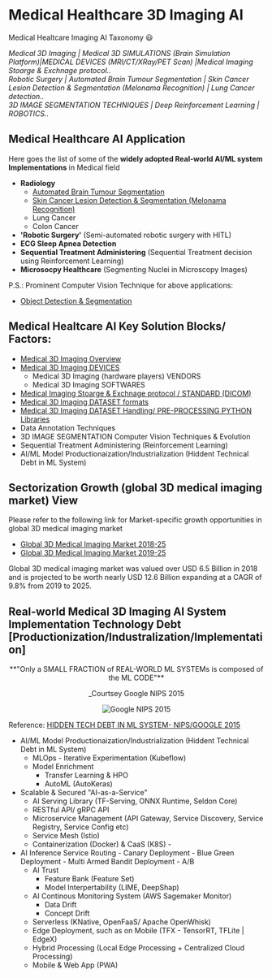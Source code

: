 # Medical Healthcare 3D Imaging AI
Medical Healtcare Imaging AI Taxonomy :smiley: 

*Medical 3D Imaging | Medical 3D SIMULATIONS (Brain Simulation Platform)|MEDICAL DEVICES (MRI/CT/XRay/PET Scan) |Medical Imaging Stoarge & Exchnage protocol..  
Robotic Surgery | Automated Brain Tumour Segmentation | Skin Cancer Lesion Detection & Segmentation (Melonama Recognition) |  Lung Cancer detection..  
3D IMAGE SEGMENTATION TECHNIQUES | Deep Reinforcement Learning | ROBOTICS..* 

## Medical Healthcare AI Application 

Here goes the list of some of the **widely adopted Real-world AI/ML system Implementations** in Medical field
 - **Radiology** 
	- [Automated Brain Tumour Segmentation](/Automated_Brain_Tumour_Segmentation)
	- [Skin Cancer Lesion Detection & Segmentation (Melonama Recognition)](/Skin_Cancer_Lesion_Segmentation_%26_Detection)
	- Lung Cancer
	- Colon Cancer
 - **'Robotic Surgery'** (Semi-automated robotic surgery with HITL)
 - **ECG Sleep Apnea Detection**
 - **Sequential Treatment Administering** (Sequential Treatment decision using Reinforcement Learning)
 - **Microsocpy Healthcare** (Segmenting Nuclei in Microscopy Images)

P.S.: Prominent Computer Vision Technique for above applications: 
 - [Object Detection & Segmentation](https://github.com/DeepHiveMind/gateway_to_DeepReinforcementLearning_DeepNN/edit/master/Object_Detection_&_Segmentation/)
 

## Medical Healtcare AI Key Solution Blocks/ Factors:
- [Medical 3D Imaging Overview](https://github.com/DeepHiveMind/Medical-Healtcare-AI/blob/master/README_3D_Medical_Imaging.md)
- [Medical 3D Imaging DEVICES](https://github.com/DeepHiveMind/Medical-Healtcare-AI/blob/master/README_3D_Medical_Imaging.md)
   - Medical 3D Imaging (hardware players) VENDORS 
   - Medical 3D Imaging SOFTWARES
- [Medical Imaging Stoarge & Exchnage protocol / STANDARD (DICOM)](https://github.com/DeepHiveMind/Medical-Healtcare-AI/blob/master/README_3D_Medical_Imaging.md)
- [Medical 3D Imaging DATASET formats](https://github.com/DeepHiveMind/Medical-Healtcare-AI/blob/master/README_3D_Medical_Imaging.md)
- [Medical 3D Imaging DATASET Handling/ PRE-PROCESSING PYTHON Libraries](https://github.com/DeepHiveMind/Medical-Healtcare-AI/blob/master/README_3D_Medical_Imaging.md)
- Data Annotation Techniques
- 3D IMAGE SEGMENTATION Computer Vision Techniques & Evolution
- Sequential Treatment Administering (Reinforcement Learning)
- AI/ML Model Productionaization/Industrialization (Hiddent Technical Debt in ML System)

 
## Sectorization Growth (global 3D medical imaging market) View
Please refer to the following link for Market-specific growth opportunities in global 3D medical imaging market

- [Global 3D Medical Imaging Market 2018-25](https://www.medgadget.com/2019/07/3d-medical-imaging-market-growing-at-a-cagr-of-9-8-and-expected-to-reach-12-6-billion-by-2025-exclusive-report-by-infinium-global-research.html) 
- [Global 3D Medical Imaging Market 2019-25](https://www.researchandmarkets.com/research/xpnd7g/worldwide_3d?w=4)

Global 3D medical imaging market was valued over USD 6.5 Billion in 2018 and is projected to be worth nearly USD 12.6 Billion expanding at a CAGR of 9.8% from 2019 to 2025.

## Real-world Medical 3D Imaging AI System Implementation Technology Debt [Productionization/Industralization/Implementation]

<p align="center">**"Only a SMALL FRACTION of REAL-WORLD ML SYSTEMs is composed of the ML CODE"**</p> 
<p align="center">_Courtsey Google NIPS 2015</p>

<p align="center">
<img alt="Google NIPS 2015" src="https://image.slidesharecdn.com/4brookewenigjulesdamji-180612221342/95/a-tale-of-three-deep-learning-frameworks-tensorflow-keras-and-deep-learning-pipelines-with-brooke-wenig-and-jules-damji-5-638.jpg?cb=1528841699">
</p>

Reference: [HIDDEN TECH DEBT IN ML SYSTEM- NIPS/GOOGLE 2015](https://papers.nips.cc/paper/5656-hidden-technical-debt-in-machine-learning-systems.pdf)

- AI/ML Model Productionaization/Industrialization (Hiddent Technical Debt in ML System)
	- MLOps - Iterative Experimentation (Kubeflow)
	- Model Enrichment
		- Transfer Learning & HPO
		- AutoML (AutoKeras) 
- Scalable & Secured "AI-as-a-Service" 
	- AI Serving Library (TF-Serving, ONNX Runtime, Seldon Core)
	- RESTful API/ gRPC API
	- Microservice Management (API Gateway, Service Discovery, Service Registry, Service Config etc)
	- Service Mesh (Istio)
	- Containerization (Docker) & CaaS (K8S)	- 
- AI Inference Service Routing 
		- Canary Deployment 
		- Blue Green Deployment
		- Multi Armed Bandit Deployment
		- A/B
	- AI Trust
		- Feature Bank (Feature Set)
		- Model Interpertability (LIME, DeepShap)
	- AI Continous Monitoring System (AWS Sagemaker Monitor)
		- Data Drift
		- Concept Drift
	- Serverless (KNative, OpenFaaS/ Apache OpenWhisk)
	- Edge Deployment, such as on Mobile (TFX - TensorRT, TFLite | EdgeX)
	- Hybrid Processing (Local Edge Processing + Centralized Cloud Processing)
	- Mobile & Web App (PWA)
